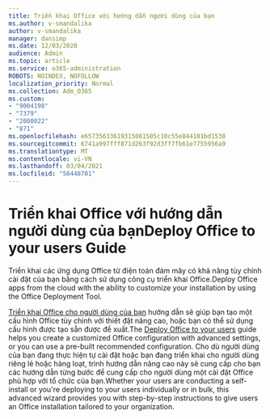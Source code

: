 ```yaml
---
title: Triển khai Office với hướng dẫn người dùng của bạn
ms.author: v-smandalika
author: v-smandalika
manager: dansimp
ms.date: 12/03/2020
audience: Admin
ms.topic: article
ms.service: o365-administration
ROBOTS: NOINDEX, NOFOLLOW
localization_priority: Normal
ms.collection: Adm_O365
ms.custom:
- "9004198"
- "7379"
- "2000022"
- "871"
ms.openlocfilehash: e65735633619315081505c10c55e844101bd1538
ms.sourcegitcommit: 6741a997fff871d263f92d3ff7fb61e7755956a9
ms.translationtype: MT
ms.contentlocale: vi-VN
ms.lasthandoff: 03/04/2021
ms.locfileid: "50448701"
---
```

# <a name="deploy-office-to-your-users-guide"></a><span data-ttu-id="bed3e-102">Triển khai Office với hướng dẫn người dùng của bạn</span><span class="sxs-lookup"><span data-stu-id="bed3e-102">Deploy Office to your users Guide</span></span>

<span data-ttu-id="bed3e-103">Triển khai các ứng dụng Office từ điện toán đám mây có khả năng tùy chỉnh cài đặt của bạn bằng cách sử dụng công cụ triển khai Office.</span><span class="sxs-lookup"><span data-stu-id="bed3e-103">Deploy Office apps from the cloud with the ability to customize your installation by using the Office Deployment Tool.</span></span>

<span data-ttu-id="bed3e-104">[Triển khai Office cho người dùng của bạn](https://go.microsoft.com/fwlink/?linkid=2146451) hướng dẫn sẽ giúp bạn tạo một cấu hình Office tùy chỉnh với thiết đặt nâng cao, hoặc bạn có thể sử dụng cấu hình được tạo sẵn được đề xuất.</span><span class="sxs-lookup"><span data-stu-id="bed3e-104">The [Deploy Office to your users](https://go.microsoft.com/fwlink/?linkid=2146451) guide helps you create a customized Office configuration with advanced settings, or you can use a pre-built recommended configuration.</span></span> <span data-ttu-id="bed3e-105">Cho dù người dùng của bạn đang thực hiện tự cài đặt hoặc bạn đang triển khai cho người dùng riêng lẻ hoặc hàng loạt, trình hướng dẫn nâng cao này sẽ cung cấp cho bạn các hướng dẫn từng bước để cung cấp cho người dùng một cài đặt Office phù hợp với tổ chức của bạn.</span><span class="sxs-lookup"><span data-stu-id="bed3e-105">Whether your users are conducting a self-install or you're deploying to your users individually or in bulk, this advanced wizard provides you with step-by-step instructions to give users an Office installation tailored to your organization.</span></span>